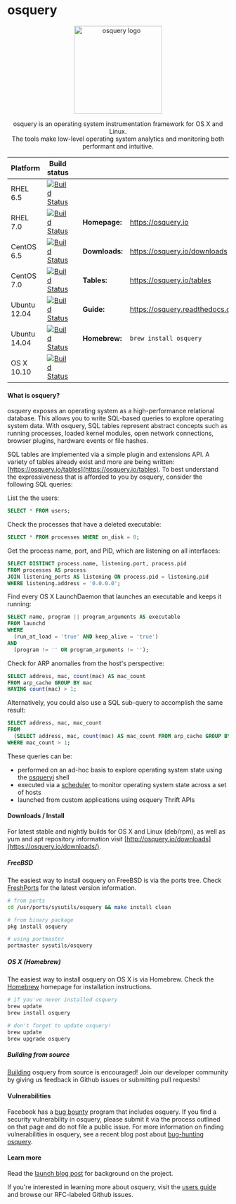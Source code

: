 osquery
=======

<p align="center">
<img align="center" src="https://osquery.io/assets/logo-dark.png" alt="osquery logo" width="200"/>

<p align="center">
osquery is an operating system instrumentation framework for OS X and Linux. <br/>
The tools make low-level operating system analytics and monitoring both performant and intuitive.

| Platform | Build status  | | | |
|----------|---------------|---|---|---|
RHEL 6.5   | [![Build Status](https://jenkins.osquery.io/job/osqueryMasterBuildRHEL6Package/badge/icon)](https://jenkins.osquery.io/job/osqueryMasterBuildRHEL6Package/) | |  | 
RHEL 7.0   | [![Build Status](https://jenkins.osquery.io/job/osqueryMasterBuildRHEL7Package/badge/icon)](https://jenkins.osquery.io/job/osqueryMasterBuildRHEL7Package/) | | **Homepage:** | https://osquery.io
CentOS 6.5   | [![Build Status](https://jenkins.osquery.io/job/osqueryMasterBuildCentOS6Package/badge/icon)](https://jenkins.osquery.io/job/osqueryMasterBuildCentOS6Package/) | | **Downloads:** | https://osquery.io/downloads
CentOS 7.0   | [![Build Status](https://jenkins.osquery.io/job/osqueryMasterBuildCentOS7Package/badge/icon)](https://jenkins.osquery.io/job/osqueryMasterBuildCentOS7Package/) | | **Tables:** | https://osquery.io/tables
Ubuntu 12.04 | [![Build Status](https://jenkins.osquery.io/job/osqueryMasterBuildUbuntu12Package/badge/icon)](https://jenkins.osquery.io/job/osqueryMasterBuildUbuntu12Package/) | | **Guide:** | https://osquery.readthedocs.org
Ubuntu 14.04 | [![Build Status](https://jenkins.osquery.io/job/osqueryMasterBuildUbuntu14Package/badge/icon)](https://jenkins.osquery.io/job/osqueryMasterBuildUbuntu14Package/) | | **Homebrew:** | `brew install osquery`
OS X 10.10   | [![Build Status](https://jenkins.osquery.io/job/osqueryMasterBuildOSXPackage/badge/icon)](https://jenkins.osquery.io/job/osqueryMasterBuildOSXPackage/) | |  | 

#### What is osquery?

osquery exposes an operating system as a high-performance relational database. This allows you to write SQL-based queries to explore operating system data. With osquery, SQL tables represent abstract concepts such as running processes, loaded kernel modules, open network connections, browser plugins, hardware events or file hashes.

SQL tables are implemented via a simple plugin and extensions API. A variety of tables already exist and more are being written: [https://osquery.io/tables](https://osquery.io/tables). To best understand the expressiveness that is afforded to you by osquery, consider the following SQL queries:


List the the users:
```sql
SELECT * FROM users;
```

Check the processes that have a deleted executable:
```sql
SELECT * FROM processes WHERE on_disk = 0;
```

Get the process name, port, and PID, which are listening on all interfaces:
```sql
SELECT DISTINCT process.name, listening.port, process.pid
FROM processes AS process
JOIN listening_ports AS listening ON process.pid = listening.pid
WHERE listening.address = '0.0.0.0';
```

Find every OS X LaunchDaemon that launches an executable and keeps it running:
```sql
SELECT name, program || program_arguments AS executable
FROM launchd
WHERE
  (run_at_load = 'true' AND keep_alive = 'true')
AND
  (program != '' OR program_arguments != '');
```

Check for ARP anomalies from the host's perspective:

```sql
SELECT address, mac, count(mac) AS mac_count
FROM arp_cache GROUP BY mac
HAVING count(mac) > 1;
```

Alternatively, you could also use a SQL sub-query to accomplish the same result:

```sql
SELECT address, mac, mac_count
FROM
  (SELECT address, mac, count(mac) AS mac_count FROM arp_cache GROUP BY mac)
WHERE mac_count > 1;
```

These queries can be:
* performed on an ad-hoc basis to explore operating system state using the [osqueryi](https://osquery.readthedocs.org/en/latest/introduction/using-osqueryi/) shell
* executed via a [scheduler](https://osquery.readthedocs.org/en/latest/introduction/using-osqueryd/) to monitor operating system state across a set of hosts
* launched from custom applications using osquery Thrift APIs

#### Downloads / Install

For latest stable and nightly builds for OS X and Linux (deb/rpm), as well as yum and apt repository information visit [http://osquery.io/downloads](https://osquery.io/downloads/).

##### FreeBSD

The easiest way to install osquery on FreeBSD is via the ports tree.  Check [FreshPorts](http://www.freshports.org/sysutils/osquery) for the latest version information.

```bash
# from ports
cd /usr/ports/sysutils/osquery && make install clean

# from binary package
pkg install osquery

# using portmaster
portmaster sysutils/osquery
```

##### OS X (Homebrew)

The easiest way to install osquery on OS X is via Homebrew. Check the [Homebrew](http://brew.sh/) homepage for installation instructions.

```bash
# if you've never installed osquery
brew update
brew install osquery

# don't forget to update osquery!
brew update
brew upgrade osquery
```

##### Building from source

[Building](https://osquery.readthedocs.org/en/latest/development/building/) osquery from source is encouraged! Join our developer community by giving us feedback in Github issues or submitting pull requests!

#### Vulnerabilities

Facebook has a [bug bounty](https://www.facebook.com/whitehat/) program that includes osquery. If you find a security vulnerability in osquery, please submit it via the process outlined on that page and do not file a public issue. For more information on finding vulnerabilities in osquery, see a recent blog post about [bug-hunting osquery](https://www.facebook.com/notes/facebook-bug-bounty/bug-hunting-osquery/954850014529225).

#### Learn more

Read the [launch blog post](https://code.facebook.com/posts/844436395567983/introducing-osquery/) for background on the project.

If you're interested in learning more about osquery, visit the [users guide](https://osquery.readthedocs.org/) and browse our RFC-labeled Github issues.
